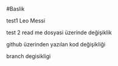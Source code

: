 #Baslik

test1 Leo Messi

test 2 read me dosyasi üzerinde değişiklik

github üzerinden yazılan kod değişikliği

branch degisikligi
